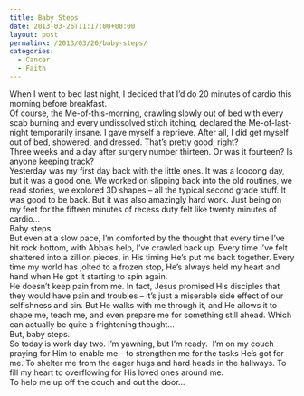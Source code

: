 ```yaml
---
title: Baby Steps
date: 2013-03-26T11:17:00+00:00
layout: post
permalink: /2013/03/26/baby-steps/
categories:
  - Cancer
  - Faith
---
```




<div>
  When I went to bed last night, I decided that I’d do 20 minutes of cardio this morning before breakfast.
</div>

<div>
</div>

<div>
  Of course, the Me-of-this-morning, crawling slowly out of bed with every scab burning and every undissolved stitch itching, declared the Me-of-last-night temporarily insane. I gave myself a reprieve. After all, I did get myself out of bed, showered, and dressed. That’s pretty good, right?
</div>

<div>
</div>

<div>
  Three weeks and a day after surgery number thirteen. Or was it fourteen? Is anyone keeping track?
</div>

<div>
</div>

<div>
  Yesterday was my first day back with the little ones. It was a loooong day, but it was a good one. We worked on slipping back into the old routines, we read stories, we explored 3D shapes – all the typical second grade stuff. It was good to be back. But it was also amazingly hard work. Just being on my feet for the fifteen minutes of recess duty felt like twenty minutes of cardio…
</div>

<div>
</div>

<div>
  Baby steps.
</div>

<div>
</div>

<div>
  But even at a slow pace, I’m comforted by the thought that every time I’ve hit rock bottom, with Abba’s help, I’ve crawled back up. Every time I’ve felt shattered into a zillion pieces, in His timing He’s put me back together. Every time my world has jolted to a frozen stop, He’s always held my heart and hand when He got it starting to spin again.
</div>

<div>
</div>

<div>
  He doesn’t keep pain from me. In fact, Jesus promised His disciples that they would have pain and troubles – it’s just a miserable side effect of our selfishness and sin. But He walks with me through it, and He allows it to shape me, teach me, and even prepare me for something still ahead. Which can actually be quite a frightening thought…
</div>

<div>
</div>

<div>
  But, baby steps.
</div>

<div>
</div>

<div>
  So today is work day two. I’m yawning, but I’m ready. <span style="mso-spacerun: yes;"> </span>I’m on my couch praying for Him to enable me – to strengthen me for the tasks He’s got for me. To shelter me from the eager hugs and hard heads in the hallways. To fill my heart to overflowing for His loved ones around me.
</div>

<div>
</div>

<div>
  To help me up off the couch and out the door…
</div>

<div>
</div>